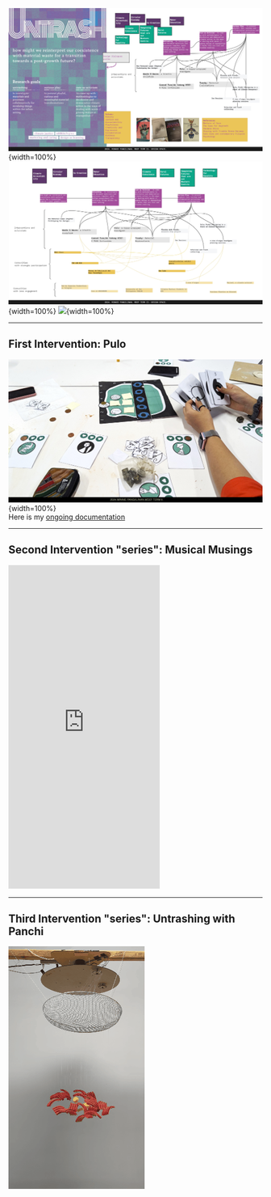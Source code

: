 ![](../../images/Design%20Studio/Term2-Design-Space-01.jpg){width=100%}
![](../../images/Design%20Studio/Term2-Design-Space-02.jpg){width=100%}
![](../../images/Design%20Studio/Term2-interventions-pics.jpg){width=100%}

___
## First Intervention: Pulo
![](../../images/Design%20Studio/pulo_01.jpg){width=100%}  
Here is my [ongoing documentation](https://www.notion.so/eapangilinan/Pul-A-Board-Game-Intervention-b6933a08302f413e8c7934accf036a74?pvs=4)

___
## Second Intervention "series": Musical Musings
<iframe height="640" src="https://youtube.com/embed/lrnf06I5Fp0?si=Fk45WLxKfllRlPfJ" title="YouTube video player" frameborder="0" allow="accelerometer; autoplay; clipboard-write; gyroscope; picture-in-picture;" referrerpolicy="strict-origin-when-cross-origin"></iframe>

___
## Third Intervention "series": Untrashing with Panchi
![](../../images/Design%20Studio/kinetic_01.gif)
